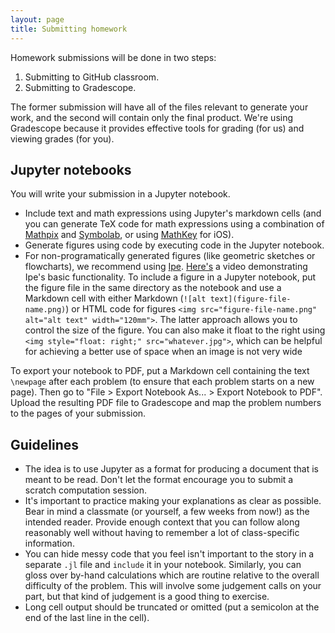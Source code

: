 ```yaml
---
layout: page
title: Submitting homework
---
```


Homework submissions will be done in two steps: 

1. Submitting to GitHub classroom.
2. Submitting to Gradescope.

The former submission will have all of the files relevant to generate your work, and the second will contain only the final product. We're using Gradescope because it provides effective tools for grading (for us) and viewing grades (for you).  

## Jupyter notebooks

You will write your submission in a Jupyter notebook. 

* Include text and math expressions using Jupyter's markdown cells (and you can generate TeX code for math expressions using a combination of [Mathpix](https://mathpix.com) and [Symbolab](https://www.symbolab.com), or using [MathKey](https://mathkey-app.com) for iOS). 
* Generate figures using code by executing code in the Jupyter notebook. 
* For non-programatically generated figures (like geometric sketches or flowcharts), we recommend using [Ipe](http://ipe.otfried.org). [Here's](docs/videos/ipe-example.mp4) a video demonstrating Ipe's basic functionality. To include a figure in a Jupyter notebook, put the figure file in the same directory as the notebook and use a Markdown cell with either Markdown (`![alt text](figure-file-name.png)`) or HTML code for figures `<img src="figure-file-name.png" alt="alt text" width="120mm">`. The latter approach allows you to control the size of the figure. You can also make it float to the right using `<img style="float: right;" src="whatever.jpg">`, which can be helpful for achieving a better use of space when an image is not very wide

To export your notebook to PDF, put a Markdown cell containing the text `\newpage` after each problem (to ensure that each problem starts on a new page). Then go to "File > Export Notebook As... > Export Notebook to PDF". Upload the resulting PDF file to Gradescope and map the problem numbers to the pages of your submission.

## Guidelines

* The idea is to use Jupyter as a format for producing a document that is meant to be read. Don't let the format encourage you to submit a scratch computation session.
* It's important to practice making your explanations as clear as possible. Bear in mind a classmate (or yourself, a few weeks from now!) as the intended reader. Provide enough context that you can follow along reasonably well without having to remember a lot of class-specific information.
* You can hide messy code that you feel isn't important to the story in a separate `.jl` file and `include` it in your notebook. Similarly, you can gloss over by-hand calculations which are routine relative to the overall difficulty of the problem. This will involve some judgement calls on your part, but that kind of judgement is a good thing to exercise.
* Long cell output should be truncated or omitted (put a semicolon at the end of the last line in the cell).